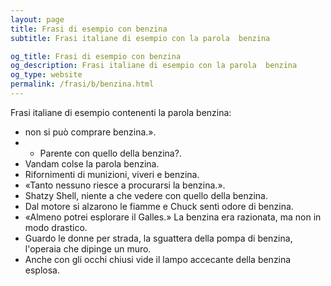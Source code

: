 ```yaml
---
layout: page
title: Frasi di esempio con benzina 
subtitle: Frasi italiane di esempio con la parola  benzina

og_title: Frasi di esempio con benzina 
og_description: Frasi italiane di esempio con la parola  benzina
og_type: website
permalink: /frasi/b/benzina.html
---
```


Frasi italiane di esempio contenenti la parola benzina:


- non si può comprare benzina.».
- - Parente con quello della benzina?.
- Vandam colse la parola benzina.
- Rifornimenti di munizioni, viveri e benzina.
- «Tanto nessuno riesce a procurarsi la benzina.».
- Shatzy Shell, niente a che vedere con quello della benzina.
- Dal motore si alzarono le fiamme e Chuck sentì odore di benzina.
- «Almeno potrei esplorare il Galles.» La benzina era razionata, ma non in modo drastico.
- Guardo le donne per strada, la sguattera della pompa di benzina, l'operaia che dipinge un muro.
- Anche con gli occhi chiusi vide il lampo accecante della benzina esplosa.
